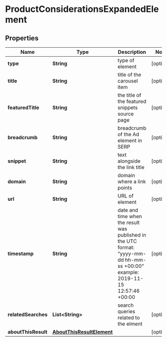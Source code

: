

# ProductConsiderationsExpandedElement


## Properties

| Name | Type | Description | Notes |
|------------ | ------------- | ------------- | -------------|
|**type** | **String** | type of element |  [optional] |
|**title** | **String** | title of the carousel item |  [optional] |
|**featuredTitle** | **String** | the title of the featured snippets source page |  [optional] |
|**breadcrumb** | **String** | breadcrumb of the Ad element in SERP |  [optional] |
|**snippet** | **String** | text alongside the link title |  [optional] |
|**domain** | **String** | domain where a link points |  [optional] |
|**url** | **String** | URL of element |  [optional] |
|**timestamp** | **String** | date and time when the result was published in the UTC format: “yyyy-mm-dd hh-mm-ss +00:00” example: 2019-11-15 12:57:46 +00:00 |  [optional] |
|**relatedSearches** | **List&lt;String&gt;** | search queries related to the elment |  [optional] |
|**aboutThisResult** | [**AboutThisResultElement**](AboutThisResultElement.md) |  |  [optional] |



